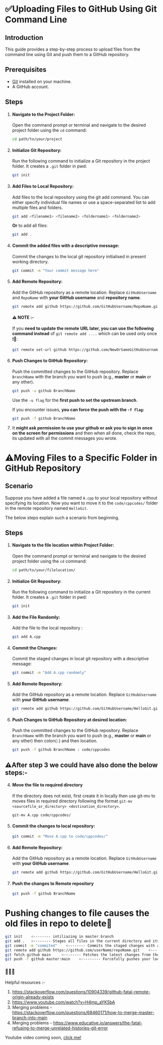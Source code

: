 # ✅Uploading Files to GitHub Using Git Command Line

## Introduction

This guide provides a step-by-step process to upload files from the command line using Git and push them to a GitHub repository.

## Prerequisites

- [Git](https://git-scm.com/) installed on your machine.
- A GitHub account.

## Steps

1. #### **Navigate to the Project Folder:**

   Open the command prompt or terminal and navigate to the desired project folder using the `cd` command:

   ```bash
   cd path/to/your/project
   ```

2. #### **Initialize Git Repository:**

   Run the following command to initialize a Git repository in the project folder. It creates a `.git` folder in pwd:

   ```bash
   git init
   ```

3. #### **Add Files to Local Repository:**

   Add files to the local repository using the git add command. You can either specify individual file names or use a space-separated list to add multiple files and folders.

   ```bash
   git add <filename1> <filename2> <foldername1> <foldername2>
   ```

   **Or** to add all files:

   ```bash
   git add .
   ```

4. #### **Commit the added files with a descriptive message:**

   Commit the changes to the local git repository initialised in present working directory.

   ```bash
   git commit -m "Your commit message here"
   ```

5. #### **Add Remote Repository:**

   Add the GitHub repository as a remote location. Replace _`GitHubUsername`_ and _`RepoName`_ with **your GitHub username** and **repository name**.

   ```bash
   git remote add github https://github.com/GitHubUsername/RepoName.git
   ```

   #### ⚠ NOTE :-

   If you **need to update the remote URL later, you can use the following command instead** of `git remote add ....` which can be used only once ❗👀:

   ```bash
   git remote set-url github https://github.com/NewOrSameGitHubUsername/NewOrSameRepoName.git
   ```

6. #### **Push Changes to GitHub Repository:**

   Push the committed changes to the GitHub repository. Replace `BranchName` with the branch you want to push (e.g., **master** or **main** or any other).

   ```bash
   git push -u github BranchName
   ```

   Use the `-u flag` for the **first push to set the upstream branch**.

   If you encounter issues, **you can force the push with the `-f flag`:**

   ```bash
   git push -f github BranchName
   ```

7. It **might ask permission to use your github or ask you to sign in once on the screen for permissions** and then when all done, check the repo, its updated with all the commit messages you wrote.

# ⚠Moving Files to a Specific Folder in GitHub Repository

## Scenario

Suppose you have added a file named `A.cpp` to your local repository without specifying its location. Now you want to move it to the `code/cppcodes/` folder in the remote repository named `HelloGit`.

The below steps explain such a scenario from beginning.

## Steps

1. #### **Navigate to the file location within Project Folder:**

   Open the command prompt or terminal and navigate to the desired project folder using the `cd` command:

   ```bash
   cd path/to/your/filelocation/
   ```

2. #### **Initialize Git Repository:**

   Run the following command to initialize a Git repository in the current folder. It creates a `.git` folder in pwd:

   ```bash
   git init
   ```

3. #### **Add the File Randomly:**

   Add the file to the local repository :

   ```bash
   git add A.cpp
   ```

4. #### **Commit the Changes:**

   Commit the staged changes in locat git repository with a descriptive message:

   ```bash
   git commit -m "Add A.cpp randomly"
   ```

5. #### **Add Remote Repository:**

   Add the GitHub repository as a remote location. Replace `GitHubUsername` with **your GitHub username**.

   ```bash
   git remote add github https://github.com/GitHubUsername/HelloGit.git
   ```

6. #### **Push Changes to GitHub Repository at desired location:**

   Push the committed changes to the GitHub repository. Replace `BranchName` with the branch you want to push (e.g., **master** or **main** or any other) then colon(`:`) and then location.

   ```bash
   git push -f github BranchName : code/cppcodes
   ```

## ⚠After step 3 we could have also done the below steps:-

4. #### **Move the file to required directory**

   If the directory does not exist, first create it in locally then use git-mv to moves files in required directory following the format `git-mv <sourcefile_or_directory> <destination_directory>`.

   ```bash
   git-mv A.cpp code/cppcodes/
   ```

5. #### **Commit the changes to local repository:**

   ```bash
   git commit -m "Move A.cpp to code/cppcodes/"
   ```

6. #### **Add Remote Repository:**

   Add the GitHub repository as a remote location. Replace `GitHubUsername` with **your GitHub username**.

   ```bash
   git remote add github https://github.com/GitHubUsername/HelloGit.git
   ```

7. #### Push the changes to Remote repository

   ```bash
   git push -f github BranchName
   ```


# Pushing changes to file causes the old files in repo to delete👀
```bash
git init    <-------- intiliazing in master branch
git add .   <-------- Stages all files in the current directory and its subdirectories for commit.
git commit -m "commited"    <-------- Commits the staged changes with a descriptive message
git remote add github https://github.com/userName/repoName.git    <-------- Connects your local repository to a remote repository on GitHub.
git fetch github main     <-------- Fetches the latest changes from the remote main branch.
git push -f github master:main    <--------- Forcefully pushes your local master branch to the remote main branch.
```
### 👀👀👀

Helpful resources :-

1. https://stackoverflow.com/questions/10904339/github-fatal-remote-origin-already-exists
2. https://www.youtube.com/watch?v=H4mp_aYK5bA
3. Merging problems - https://stackoverflow.com/questions/68460171/how-to-merge-master-branch-into-main
4. Merging problems - https://www.educative.io/answers/the-fatal-refusing-to-merge-unrelated-histories-git-error

Youtube video coming soon, [click me!](./do_not_open/about_to_meet_god_soon.gif)

